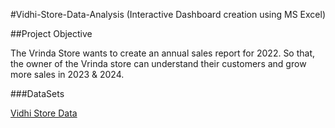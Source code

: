 #Vidhi-Store-Data-Analysis (Interactive Dashboard creation using MS Excel)

##Project Objective

The Vrinda Store wants to create an annual sales report for 2022. So that, the owner of the Vrinda store can understand their customers and grow more sales in 2023 & 2024.

###DataSets

<a href ="https://github.com/AmishaRaj07/Data-Analysis-Dashboard-Using-MS-Excel/commit/703861af3c26466ad7a6d501df2bd283d8b5a2c7">Vidhi Store Data</a>
